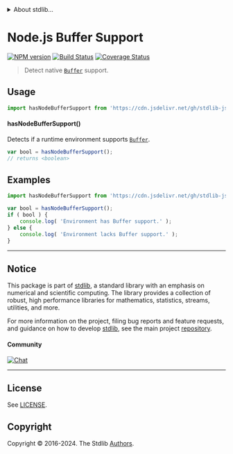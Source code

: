 <!--

@license Apache-2.0

Copyright (c) 2018 The Stdlib Authors.

Licensed under the Apache License, Version 2.0 (the "License");
you may not use this file except in compliance with the License.
You may obtain a copy of the License at

   http://www.apache.org/licenses/LICENSE-2.0

Unless required by applicable law or agreed to in writing, software
distributed under the License is distributed on an "AS IS" BASIS,
WITHOUT WARRANTIES OR CONDITIONS OF ANY KIND, either express or implied.
See the License for the specific language governing permissions and
limitations under the License.

-->


<details>
  <summary>
    About stdlib...
  </summary>
  <p>We believe in a future in which the web is a preferred environment for numerical computation. To help realize this future, we've built stdlib. stdlib is a standard library, with an emphasis on numerical and scientific computation, written in JavaScript (and C) for execution in browsers and in Node.js.</p>
  <p>The library is fully decomposable, being architected in such a way that you can swap out and mix and match APIs and functionality to cater to your exact preferences and use cases.</p>
  <p>When you use stdlib, you can be absolutely certain that you are using the most thorough, rigorous, well-written, studied, documented, tested, measured, and high-quality code out there.</p>
  <p>To join us in bringing numerical computing to the web, get started by checking us out on <a href="https://github.com/stdlib-js/stdlib">GitHub</a>, and please consider <a href="https://opencollective.com/stdlib">financially supporting stdlib</a>. We greatly appreciate your continued support!</p>
</details>

# Node.js Buffer Support

[![NPM version][npm-image]][npm-url] [![Build Status][test-image]][test-url] [![Coverage Status][coverage-image]][coverage-url] <!-- [![dependencies][dependencies-image]][dependencies-url] -->

> Detect native [`Buffer`][node-buffer] support.



<section class="usage">

## Usage

```javascript
import hasNodeBufferSupport from 'https://cdn.jsdelivr.net/gh/stdlib-js/assert-has-node-buffer-support@v0.2.0-deno/mod.js';
```

#### hasNodeBufferSupport()

Detects if a runtime environment supports [`Buffer`][node-buffer].

```javascript
var bool = hasNodeBufferSupport();
// returns <boolean>
```

</section>

<!-- /.usage -->

<section class="examples">

## Examples

<!-- eslint no-undef: "error" -->

```javascript
import hasNodeBufferSupport from 'https://cdn.jsdelivr.net/gh/stdlib-js/assert-has-node-buffer-support@v0.2.0-deno/mod.js';

var bool = hasNodeBufferSupport();
if ( bool ) {
    console.log( 'Environment has Buffer support.' );
} else {
    console.log( 'Environment lacks Buffer support.' );
}
```

</section>

<!-- /.examples -->



<!-- Section for related `stdlib` packages. Do not manually edit this section, as it is automatically populated. -->

<section class="related">

</section>

<!-- /.related -->

<!-- Section for all links. Make sure to keep an empty line after the `section` element and another before the `/section` close. -->


<section class="main-repo" >

* * *

## Notice

This package is part of [stdlib][stdlib], a standard library with an emphasis on numerical and scientific computing. The library provides a collection of robust, high performance libraries for mathematics, statistics, streams, utilities, and more.

For more information on the project, filing bug reports and feature requests, and guidance on how to develop [stdlib][stdlib], see the main project [repository][stdlib].

#### Community

[![Chat][chat-image]][chat-url]

---

## License

See [LICENSE][stdlib-license].


## Copyright

Copyright &copy; 2016-2024. The Stdlib [Authors][stdlib-authors].

</section>

<!-- /.stdlib -->

<!-- Section for all links. Make sure to keep an empty line after the `section` element and another before the `/section` close. -->

<section class="links">

[npm-image]: http://img.shields.io/npm/v/@stdlib/assert-has-node-buffer-support.svg
[npm-url]: https://npmjs.org/package/@stdlib/assert-has-node-buffer-support

[test-image]: https://github.com/stdlib-js/assert-has-node-buffer-support/actions/workflows/test.yml/badge.svg?branch=v0.2.0
[test-url]: https://github.com/stdlib-js/assert-has-node-buffer-support/actions/workflows/test.yml?query=branch:v0.2.0

[coverage-image]: https://img.shields.io/codecov/c/github/stdlib-js/assert-has-node-buffer-support/main.svg
[coverage-url]: https://codecov.io/github/stdlib-js/assert-has-node-buffer-support?branch=main

<!--

[dependencies-image]: https://img.shields.io/david/stdlib-js/assert-has-node-buffer-support.svg
[dependencies-url]: https://david-dm.org/stdlib-js/assert-has-node-buffer-support/main

-->

[chat-image]: https://img.shields.io/gitter/room/stdlib-js/stdlib.svg
[chat-url]: https://app.gitter.im/#/room/#stdlib-js_stdlib:gitter.im

[stdlib]: https://github.com/stdlib-js/stdlib

[stdlib-authors]: https://github.com/stdlib-js/stdlib/graphs/contributors

[cli-section]: https://github.com/stdlib-js/assert-has-node-buffer-support#cli
[cli-url]: https://github.com/stdlib-js/assert-has-node-buffer-support/tree/cli
[@stdlib/assert-has-node-buffer-support]: https://github.com/stdlib-js/assert-has-node-buffer-support/tree/main

[umd]: https://github.com/umdjs/umd
[es-module]: https://developer.mozilla.org/en-US/docs/Web/JavaScript/Guide/Modules

[deno-url]: https://github.com/stdlib-js/assert-has-node-buffer-support/tree/deno
[deno-readme]: https://github.com/stdlib-js/assert-has-node-buffer-support/blob/deno/README.md
[umd-url]: https://github.com/stdlib-js/assert-has-node-buffer-support/tree/umd
[umd-readme]: https://github.com/stdlib-js/assert-has-node-buffer-support/blob/umd/README.md
[esm-url]: https://github.com/stdlib-js/assert-has-node-buffer-support/tree/esm
[esm-readme]: https://github.com/stdlib-js/assert-has-node-buffer-support/blob/esm/README.md
[branches-url]: https://github.com/stdlib-js/assert-has-node-buffer-support/blob/main/branches.md

[stdlib-license]: https://raw.githubusercontent.com/stdlib-js/assert-has-node-buffer-support/main/LICENSE

[node-buffer]: https://nodejs.org/api/buffer.html

</section>

<!-- /.links -->
